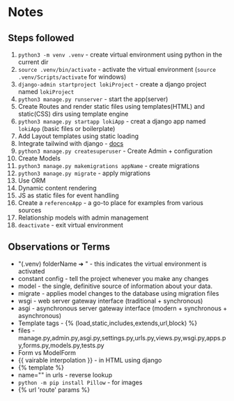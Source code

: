 # Notes

## Steps followed

1. `python3 -m venv .venv` - create virtual environment using python in the current dir
2. `source .venv/bin/activate` - activate the virtual environment (`source .venv/Scripts/activate` for windows)
3. `django-admin startproject lokiProject` - create a django project named `lokiProject`
4. `python3 manage.py runserver` - start the app(server)
5. Create Routes and render static files using templates(HTML) and static(CSS) dirs using template engine
6. `python3 manage.py startapp lokiApp` - creat a django app named `lokiApp` (basic files or boilerplate)
7. Add Layout templates using static loading
8. Integrate tailwind with django - [docs](https://django-tailwind.readthedocs.io/en/latest/installation.html)
9. `python3 manage.py createsuperuser` - Create Admin + configuration
10. Create Models
11. `python3 manage.py makemigrations appName` - create migrations
12. `python3 manage.py migrate` - apply migrations
13. Use ORM
14. Dynamic content rendering
15. JS as static files for event handling
16. Create a `referenceApp` - a go-to place for examples from various sources
17. Relationship models with admin management
18. `deactivate` - exit virtual environment

## Observations or Terms

- "(.venv) folderName ➜ " - this indicates the virtual environment is activated
- constant config - tell the project whenever you make any changes
- model - the single, definitive source of information about your data.
- migrate - applies model changes to the database using migration files
- wsgi - web server gateway interface (traditional + synchronous)
- asgi - asynchronous server gateway interface (modern + synchronous + asynchronous)
- Template tags - {% (load,static,includes,extends,url,block) %}
- files - manage.py,admin.py,asgi.py,settings.py,urls.py,views.py,wsgi.py,apps.py,forms.py,models.py,tests.py
- Form vs ModelForm
- {{ vairable interpolation }} - in HTML using django
- {% template %}
- name="" in urls - reverse lookup
- `python -m pip install Pillow` - for images
- {% url 'route' params %}
